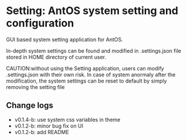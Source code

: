 # Setting: AntOS system setting and configuration

GUI based system setting application for AntOS.

In-depth system settings can be found and modified in .settings.json file stored in HOME directory
of current user.

CAUTION:without using the Setting application, users can modify .settings.json with their own risk.
In case of system anormaly after the modification, the system settings can be reset to default
by simply removing the setting file

## Change logs
- v0.1.4-b: use system css variables in theme
- v0.1.2-b: minor bug fix on UI
- v0.1.2-b: add README

